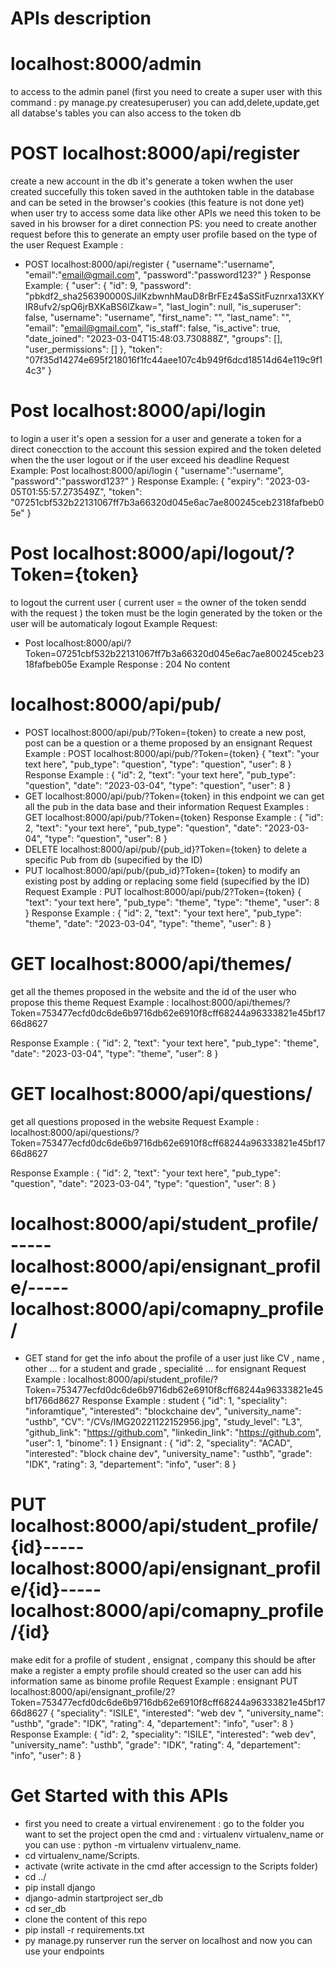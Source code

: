 # APIs description 
# localhost:8000/admin
to access to the admin panel (first you need to create a super user with this command : py manage.py createsuperuser) you can add,delete,update,get all databse's tables
you can also access to the token db 

# POST localhost:8000/api/register
create a new account in the db it's generate a token wwhen the user created succefully this token saved in the authtoken table in the database and can be seted in the browser's
cookies (this feature is not done yet) when user try to access some data like other APIs we need this token to be saved in his browser for a diret connection 
PS: you need to create another request before this to generate an empty user profile based on the type of the user 
Request Example : 
* POST localhost:8000/api/register
{
    "username":"username",
    "email":"email@gmail.com",
    "password":"password123?"
}
Response Example: 
{
    "user": {
        "id": 9,
        "password": "pbkdf2_sha256$390000$SJiIKzbwnhMauD8rBrFEz4$aSSitFuznrxa13XKYIR8ufv2/spQ6jrBXKaBS6lZkaw=",
        "last_login": null,
        "is_superuser": false,
        "username": "username",
        "first_name": "",
        "last_name": "",
        "email": "email@gmail.com",
        "is_staff": false,
        "is_active": true,
        "date_joined": "2023-03-04T15:48:03.730888Z",
        "groups": [],
        "user_permissions": []
    },
    "token": "07f35d14274e695f218016f1fc44aee107c4b949f6dcd18514d64e119c9f14c3"
}

# Post localhost:8000/api/login
to login a user it's open a session for a user and generate a token for a direct conecction to the account this session expired and the token deleted when the the user logout or
if the user exceed his deadline 
Request Example:
Post localhost:8000/api/login
{
    "username":"username",
    "password":"password123?"
}
Response Example:
{
    "expiry": "2023-03-05T01:55:57.273549Z",
    "token": "07251cbf532b22131067ff7b3a66320d045e6ac7ae800245ceb2318fafbeb05e"
}

# Post localhost:8000/api/logout/?Token={token}
to logout the current user ( current user = the owner of the token sendd with the request ) the token must be the login generated by the token or the user will be automaticaly
logout
Example Request: 
* Post localhost:8000/api/?Token=07251cbf532b22131067ff7b3a66320d045e6ac7ae800245ceb2318fafbeb05e
Example Response : 
204 No content 

# localhost:8000/api/pub/
* POST localhost:8000/api/pub/?Token={token}
to create a new post, post can be a question or a theme proposed by an ensignant
Request Example : 
POST localhost:8000/api/pub/?Token={token}
{
        "text": "your text here",
        "pub_type": "question",
        "type": "question",
        "user": 8
}
Response Example : 
{
    "id": 2,
    "text": "your text here",
    "pub_type": "question",
    "date": "2023-03-04",
    "type": "question",
    "user": 8
}
* GET localhost:8000/api/pub/?Token={token}
in this endpoint we can get all the pub in the data base and their information 
Request Examples : 
GET localhost:8000/api/pub/?Token={token}
Response Example : 
{
        "id": 2,
        "text": "your text here",
        "pub_type": "question",
        "date": "2023-03-04",
        "type": "question",
        "user": 8
}
* DELETE localhost:8000/api/pub/{pub_id}?Token={token}
to delete a specific Pub from db (supecified by the ID) 
* PUT localhost:8000/api/pub/{pub_id}?Token={token}
to modify an existing post by adding or replacing some field (supecified by the ID) 
Request Example : 
PUT localhost:8000/api/pub/2?Token={token}
{
        "text": "your text here",
        "pub_type": "theme",
        "type": "theme",
        "user": 8
}
Response Example :
{
    "id": 2,
    "text": "your text here",
    "pub_type": "theme",
    "date": "2023-03-04",
    "type": "theme",
    "user": 8
}

# GET localhost:8000/api/themes/
get all the themes proposed in the website and the id of the user who propose this theme 
Request Example : 
localhost:8000/api/themes/?Token=753477ecfd0dc6de6b9716db62e6910f8cff68244a96333821e45bf1766d8627

Response Example : 
{
        "id": 2,
        "text": "your text here",
        "pub_type": "theme",
        "date": "2023-03-04",
        "type": "theme",
        "user": 8
 }
 
 # GET localhost:8000/api/questions/
 get all questions proposed in the website
 Request Example : 
localhost:8000/api/questions/?Token=753477ecfd0dc6de6b9716db62e6910f8cff68244a96333821e45bf1766d8627

Response Example : 
{
        "id": 2,
        "text": "your text here",
        "pub_type": "question",
        "date": "2023-03-04",
        "type": "question",
        "user": 8
 }
 
 # localhost:8000/api/student_profile/-----localhost:8000/api/ensignant_profile/-----localhost:8000/api/comapny_profile/
 
 * GET 
   stand for get the info about the profile of a user just like CV , name , other ... for a student and grade , specialité ... for ensignant 
   Request Example : 
   localhost:8000/api/student_profile/?Token=753477ecfd0dc6de6b9716db62e6910f8cff68244a96333821e45bf1766d8627
   Response Example : student 
   {
        "id": 1,
        "speciality": "inforamtique",
        "interested": "blockchaine dev",
        "university_name": "usthb",
        "CV": "/CVs/IMG20221122152956.jpg",
        "study_level": "L3",
        "github_link": "https://github.com",
        "linkedin_link": "https://github.com",
        "user": 1,
        "binome": 1
    }
    Ensignant :
    {
        "id": 2,
        "speciality": "ACAD",
        "interested": "block chaine dev",
        "university_name": "usthb",
        "grade": "IDK",
        "rating": 3,
        "departement": "info",
        "user": 8
    }
# PUT localhost:8000/api/student_profile/{id}-----localhost:8000/api/ensignant_profile/{id}-----localhost:8000/api/comapny_profile/{id}
make edit for a profile of student , ensignat , company this should be after make a register a empty profile should created so the user can add his information 
same as binome  profile 
Request Example : ensignant
PUT localhost:8000/api/ensignant_profile/2?Token=753477ecfd0dc6de6b9716db62e6910f8cff68244a96333821e45bf1766d8627
{
        "speciality": "ISILE",
        "interested": "web dev ",
        "university_name": "usthb",
        "grade": "IDK",
        "rating": 4,
        "departement": "info",
        "user": 8
    }
 Response Example: 
 {
    "id": 2,
    "speciality": "ISILE",
    "interested": "web dev",
    "university_name": "usthb",
    "grade": "IDK",
    "rating": 4,
    "departement": "info",
    "user": 8
}

# Get Started with this APIs 
* first you need to create a virtual envirenement : go to the folder you want to set the project open the cmd and : 
virtualenv virtualenv_name or you can use : python -m virtualenv virtualenv_name.
* cd virtualenv_name/Scripts.
* activate (write activate in the cmd after accessign to the Scripts folder)
* cd ../
* pip install django  
* django-admin startproject ser_db
* cd ser_db
* clone the content of this repo 
* pip install -r requirements.txt
* py manage.py runserver 
run the server on localhost and now you can use your endpoints
